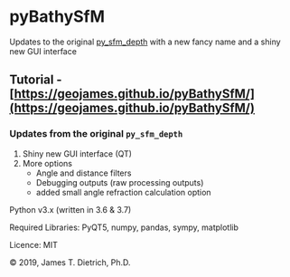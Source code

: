 # pyBathySfM
Updates to the original [py_sfm_depth](https://github.com/geojames/py_sfm_depth) with a new fancy name and a shiny new GUI interface

## Tutorial - [https://geojames.github.io/pyBathySfM/](https://geojames.github.io/pyBathySfM/)

### Updates from the original `py_sfm_depth`
1. Shiny new GUI interface (QT)
2. More options
   + Angle and distance filters
   + Debugging outputs (raw processing outputs)
   + added small angle refraction calculation option

Python v3.x (written in 3.6 & 3.7)

Required Libraries: PyQT5, numpy, pandas, sympy, matplotlib

Licence: MIT

© 2019, James T. Dietrich, Ph.D.

